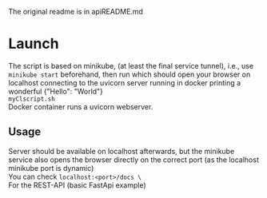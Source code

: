 The original readme is in apiREADME.md
# Launch
The script is based on minikube, (at least the final service tunnel), i.e., use \
`
minikube start
`
beforehand, then run which should open your browser on localhost connecting to the uvicorn server running in docker printing a wonderful {"Hello": "World"}\
`
myClscript.sh
`
\
Docker container runs a uvicorn webserver.


## Usage
Server should be available on localhost afterwards, but the minikube service also opens the browser directly on the correct port
(as the localhost minikube port is dynamic)
\
You can check 
`
localhost:<port>/docs \
`
\
For the REST-API (basic FastApi example)

